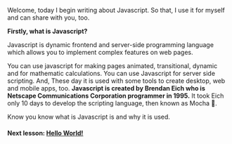 Welcome, today I begin writing about Javascript. So that, I use it for myself and can share with you, too.

**Firstly, what is Javascript?**

Javascript is dynamic frontend and server-side programming language which allows you to implement complex features on web pages.

You can use javascript for making pages animated, transitional, dynamic and for mathematic calculations. You can use Javascript for server side scripting. And, These day it is used with some tools to create desktop, web and mobile apps, too. **Javascript is created by Brendan Eich who is Netscape Communications Corporation programmer in 1995.** It took Eich only 10 days to develop the scripting language, then known as Mocha 🤪.

Know you know what is Javascript is and why it is used. 

#### Next lesson: [Hello World!](https://otabeksadiridinov.github.io/JS-Book/hello-world)
